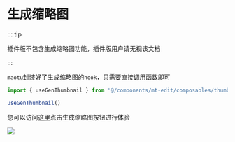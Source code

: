 # 生成缩略图

::: tip

插件版不包含生成缩略图功能，插件版用户请无视该文档

:::

`maotu`封装好了生成缩略图的`hook`，只需要直接调用函数即可

```javascript
import { useGenThumbnail } from '@/components/mt-edit/composables/thumbnail';

useGenThumbnail()

```

您可以访问[这里](http://mt-edit.yaolm.top/)点击生成缩略图按钮进行体验

![](/expansion/gen-thumbnail.png)